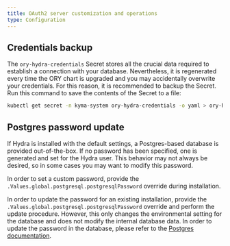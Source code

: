 ```yaml
---
title: OAuth2 server customization and operations
type: Configuration
---
```


## Credentials backup

The `ory-hydra-credentials` Secret stores all the crucial data required to establish a connection with your database. Nevertheless, it is regenerated every time the ORY chart is upgraded and you may accidentally overwrite your credentials. For this reason, it is recommended to backup the Secret. Run this command to save the contents of the Secret to a file:

```bash
kubectl get secret -n kyma-system ory-hydra-credentials -o yaml > ory-hydra-credentials-$(date +%Y%m%d).yaml
```

## Postgres password update

If Hydra is installed with the default settings, a Postgres-based database is provided out-of-the-box. If no password has been specified, one is generated and set for the Hydra user. This behavior may not always be desired, so in some cases you may want to modify this password. 

In order to set a custom password, provide the `.Values.global.postgresql.postgresqlPassword` override during installation.

In order to update the password for an existing installation, provide the `.Values.global.postgresql.postgresqlPassword` override and perform the update procedure. However, this only changes the environmental setting for the database and does not modify the internal database data. In order to update the password in the database, please refer to the [Postgres documentation](https://www.postgresql.org/docs/11/sql-alteruser.html).
